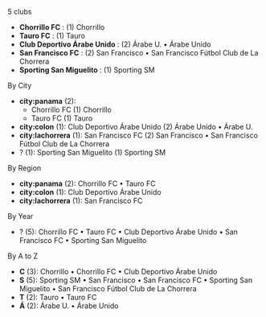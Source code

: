 5 clubs

- **Chorrillo FC** : (1) Chorrillo
- **Tauro FC** : (1) Tauro
- **Club Deportivo Árabe Unido** : (2) Árabe U. • Árabe Unido
- **San Francisco FC** : (2) San Francisco • San Francisco Fútbol Club de La Chorrera
- **Sporting San Miguelito** : (1) Sporting SM




By City

- **city:panama** (2): 
  - Chorrillo FC  (1) Chorrillo
  - Tauro FC  (1) Tauro
- **city:colon** (1): Club Deportivo Árabe Unido  (2) Árabe Unido • Árabe U.
- **city:lachorrera** (1): San Francisco FC  (2) San Francisco • San Francisco Fútbol Club de La Chorrera
- ? (1): Sporting San Miguelito  (1) Sporting SM




By Region

- **city:panama** (2):   Chorrillo FC • Tauro FC
- **city:colon** (1):   Club Deportivo Árabe Unido
- **city:lachorrera** (1):   San Francisco FC




By Year

- ? (5):   Chorrillo FC • Tauro FC • Club Deportivo Árabe Unido • San Francisco FC • Sporting San Miguelito






By A to Z

- **C** (3): Chorrillo • Chorrillo FC • Club Deportivo Árabe Unido
- **S** (5): Sporting SM • San Francisco • San Francisco FC • Sporting San Miguelito • San Francisco Fútbol Club de La Chorrera
- **T** (2): Tauro • Tauro FC
- **Á** (2): Árabe U. • Árabe Unido




